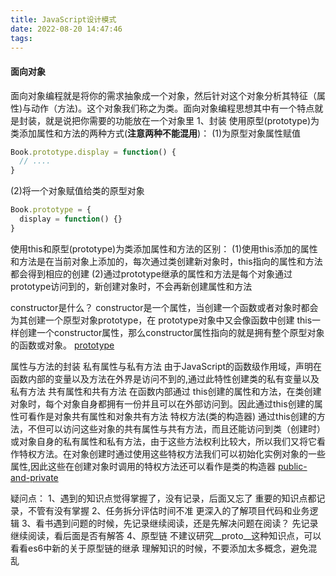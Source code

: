 ```yaml
---
title: JavaScript设计模式
date: 2022-08-20 14:47:46
tags:
---
```


#### 面向对象
面向对象编程就是将你的需求抽象成一个对象，然后针对这个对象分析其特征（属性)与动作（方法)。这个对象我们称之为类。面向对象编程思想其中有一个特点就是封装，就是说把你需要的功能放在一个对象里
1、封装
使用原型(prototype)为类添加属性和方法的两种方式(**注意两种不能混用**)：
(1)为原型对象属性赋值
```javascript
Book.prototype.display = function() {
  // ....
}
```
(2)将一个对象赋值给类的原型对象
```javascript
Book.prototype = {
  display = function() {}
}
```

使用this和原型(prototype)为类添加属性和方法的区别：
(1)使用this添加的属性和方法是在当前对象上添加的，每次通过类创建新对象时，this指向的属性和方法都会得到相应的创建
(2)通过prototype继承的属性和方法是每个对象通过prototype访问到的，新创建对象时，不会再新创建属性和方法

constructor是什么？
constructor是一个属性，当创建一个函数或者对象时都会为其创建一个原型对象prototype，在 prototype对象中又会像函数中创建 this一样创建一个constructor属性，那么constructor属性指向的就是拥有整个原型对象的函数或对象。
[prototype](prototype.png)

属性与方法的封装
私有属性与私有方法
由于JavaScript的函数级作用域，声明在函数内部的变量以及方法在外界是访问不到的,通过此特性创建类的私有变量以及私有方法
共有属性和共有方法
在函数内部通过 this创建的属性和方法，在类创建对象时，每个对象自身都拥有一份并且可以在外部访问到。因此通过this创建的属性可看作是对象共有属性和对象共有方法
特权方法(类的构造器)
通过this创建的方法，不但可以访问这些对象的共有属性与共有方法，而且还能访问到类（创建时）或对象自身的私有属性和私有方法，由于这些方法权利比较大，所以我们又将它看作特权方法。在对象创建时通过使用这些特权方法我们可以初始化实例对象的一些属性,因此这些在创建对象时调用的特权方法还可以看作是类的构造器
[public-and-private](public-and-private.png)

疑问点：
1、遇到的知识点觉得掌握了，没有记录，后面又忘了
重要的知识点都记录，不管有没有掌握
2、任务拆分评估时间不准
更深入的了解项目代码和业务逻辑
3、看书遇到问题的时候，先记录继续阅读，还是先解决问题在阅读？
先记录继续阅读，看后面是否有解答
4、原型链
不建议研究__proto__这种知识点，可以看看es6中新的关于原型链的继承
理解知识的时候，不要添加太多概念，避免混乱